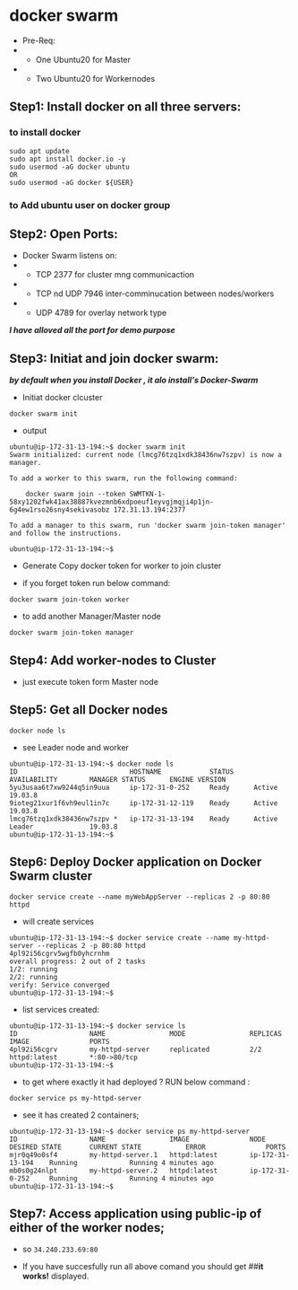 # docker swarm

- Pre-Req:
- - One Ubuntu20 for Master
- - Two Ubuntu20 for Workernodes

## Step1: Install docker on all three servers:

### to install docker 
```
sudo apt update
sudo apt install docker.io -y
sudo usermod -aG docker ubuntu
OR
sudo usermod -aG docker ${USER}
```

### to Add ubuntu user on docker group

## Step2: Open Ports:

- Docker Swarm listens on:
- - TCP 2377 for cluster mng communicaction
- - TCP nd UDP 7946 inter-comminucation between nodes/workers
- - UDP 4789 for overlay network type

***I have alloved all the port for demo purpose***


## Step3: Initiat and join docker swarm:

***by default when you install Docker , it alo install's Docker-Swarm***

- Initiat docker clcuster
```
docker swarm init
```
- output
```
ubuntu@ip-172-31-13-194:~$ docker swarm init
Swarm initialized: current node (lmcg76tzq1xdk38436nw7szpv) is now a manager.

To add a worker to this swarm, run the following command:

    docker swarm join --token SWMTKN-1-58xy1202fwk41ax38887kvezmnb6xdpoeuf1eyvgjmqji4p1jn-6g4ew1rso26sny4sekivasobz 172.31.13.194:2377

To add a manager to this swarm, run 'docker swarm join-token manager' and follow the instructions.

ubuntu@ip-172-31-13-194:~$
```

- Generate Copy docker token for worker to join cluster

- if you forget token run below command:

```
docker swarm join-token worker
```

- to add another Manager/Master node


```
docker swarm join-token manager
```

## Step4: Add worker-nodes to Cluster
- just execute token form Master node

## Step5: Get all Docker nodes
```
docker node ls
```

- see Leader node and worker 
```
ubuntu@ip-172-31-13-194:~$ docker node ls
ID                            HOSTNAME            STATUS     AVAILABILITY        MANAGER STATUS      ENGINE VERSION
5yu3usaa6t7xw9244q5in9uua     ip-172-31-0-252     Ready      Active                                  19.03.8
9ioteg21xur1f6vh9eul1in7c     ip-172-31-12-119    Ready      Active                                  19.03.8
lmcg76tzq1xdk38436nw7szpv *   ip-172-31-13-194    Ready      Active              Leader              19.03.8
ubuntu@ip-172-31-13-194:~$

```

## Step6: Deploy Docker application on Docker Swarm cluster

```
docker service create --name myWebAppServer --replicas 2 -p 80:80 httpd
```

- will create services

```
ubuntu@ip-172-31-13-194:~$ docker service create --name my-httpd-server --replicas 2 -p 80:80 httpd
4pl92i56cgrv5wgfb0yhcrnhm
overall progress: 2 out of 2 tasks
1/2: running
2/2: running
verify: Service converged
ubuntu@ip-172-31-13-194:~$

```
- list services created:

```
ubuntu@ip-172-31-13-194:~$ docker service ls
ID                  NAME                MODE                REPLICAS            IMAGE               PORTS
4pl92i56cgrv        my-httpd-server     replicated          2/2                 httpd:latest        *:80->80/tcp
ubuntu@ip-172-31-13-194:~$
```

- to get where exactly it had deployed ? RUN below command
:

```
docker service ps my-httpd-server
```
- see it has created 2 containers;
```
ubuntu@ip-172-31-13-194:~$ docker service ps my-httpd-server
ID                  NAME                IMAGE               NODE                DESIRED STATE       CURRENT STATE           ERROR               PORTS
mjr0q49o0sf4        my-httpd-server.1   httpd:latest        ip-172-31-13-194    Running             Running 4 minutes ago
mb0s0g24nlpt        my-httpd-server.2   httpd:latest        ip-172-31-0-252     Running             Running 4 minutes ago
ubuntu@ip-172-31-13-194:~$
```

## Step7: Access application using public-ip of either of the worker nodes;

- so ``34.240.233.69:80``

- If you have succesfully run all above comand you should get ##**it works!** displayed.